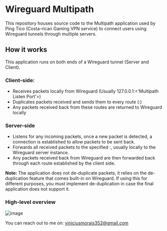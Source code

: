 # Wireguard Multipath
This repository houses source code to the Multipath application used by Ping Tico (Costa-rican Gaming VPN service) to connect users using Wireguard tunnels through multiple servers.

## How it works
This application runs on both ends of a Wireguard tunnel (Server and Client).
### Client-side:
  - Receives packets locally from Wireguard (Usually 127.0.0.1:<'Multipath Listen Port'>)
  - Duplicates packets received and sends them to every route (<IP>:<Port>)
  - Any packets received back from these routes are returned to Wireguard locally
### Server-side
  - Listens for any incoming packets, once a new packet is detected, a connection is established to allow packets to be sent back.
  - Forwards all received packets to the specified <IP>:<Port>, usually locally to the Wireguard server instance.
  - Any packets received back from Wireguard are then forwarded back through each route established by the client side.

**Note:** The application does not de-duplicate packets, it relies on the de-duplication feature that comes built-in on Wireguard. If using this for different purposes, you must implement de-duplication in case the final application does not support it.

### High-level overview
![image](https://github.com/vinivyes/Wireguard-Multipath/assets/32873823/48a0ffac-c6ad-43fb-8c67-7b208d612caa)

You can reach out to me on: viniciusmorais352@gmail.com
